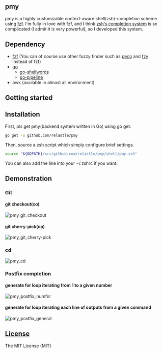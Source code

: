 pmy
---

pmy is a highly customizable context-aware shell(zsh)-completion scheme using
[fzf](https://github.com/junegunn/fzf).
I'm fully in love with fzf, and I think [zsh's completion system](http://zsh.sourceforge.net/Doc/Release/Completion-System.html#Completion-System) is so complicated (I admit it is very powerful), so I developed this system.

Dependency
---

- [fzf](https://github.com/junegunn/fzf) (You can of course use other fuzzy finder such as [peco](https://github.com/peco/peco) and [fzy](https://github.com/jhawthorn/fzy) instead of fzf)
- [go](https://github.com/golang/go)
    - [go-shellwords](https://github.com/mattn/go-shellwords)
    - [go-pipeline](https://github.com/mattn/go-pipeline)
- awk (available in almost all environment)

Getting started
---

## Installation

First, pls get pmy(backend system written in Go) using go get.
```sh
go get -u github.com/relastle/pmy
```

Then, source a zsh script which simply configure brief settings.

```zsh
source "${GOPATH}/src/github.com/relastle/pmy/shell/pmy.zsh"
```

You can also add the line into your ~/.zshrc if you want.

## Demonstration

### Git

#### git checkout(co)

![pmy_git_checkout](https://user-images.githubusercontent.com/6816040/59527158-cdb83f00-8f15-11e9-84b1-807360610ad3.gif)

#### git cherry-pick(cp)

![pmy_git_cherry-pick](https://user-images.githubusercontent.com/6816040/59527161-cee96c00-8f15-11e9-9b8f-749a7997ced0.gif)

### cd

![pmy_cd](https://user-images.githubusercontent.com/6816040/59527164-d0b32f80-8f15-11e9-97ac-0127bccea233.gif)


### Postfix completion


#### generate for loop iterating from 1 to a given number
    
![pmy_postfix_numfor](https://user-images.githubusercontent.com/6816040/59527168-d27cf300-8f15-11e9-9450-6a930b248f74.gif)

    
#### generate for loop iterating each line of outputs from a given command
    
![pmy_postfix_general](https://user-images.githubusercontent.com/6816040/59527179-d446b680-8f15-11e9-8d34-ffa3713c04e9.gif)

    

[License](LICENSE)
------------------

The MIT License (MIT)
